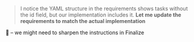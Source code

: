 > I notice the YAML structure in the requirements shows tasks without the id field, but our implementation includes it. **Let me update the requirements to match the actual implementation**

🤷 – we might need to sharpen the instructions in Finalize
